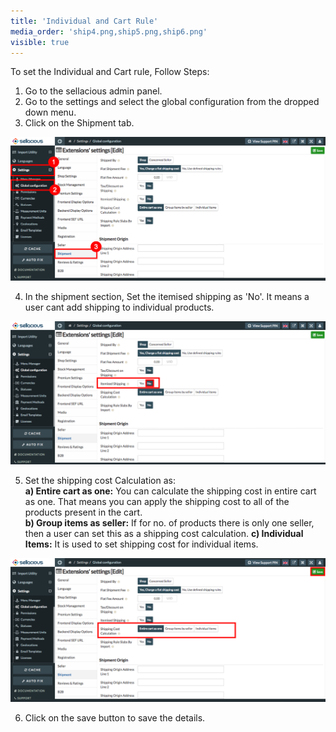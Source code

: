 ```yaml
---
title: 'Individual and Cart Rule'
media_order: 'ship4.png,ship5.png,ship6.png'
visible: true
---
```


To set the Individual and Cart rule, Follow Steps:

1. Go to the sellacious admin panel.
2. Go to the settings and select the global configuration from the dropped down menu.
3. Click on the Shipment tab.

![](ship4.png)

4. In the shipment section, Set the itemised shipping as 'No'. It means a user cant add shipping to individual products. 

![](ship5.png)

5. Set the shipping cost Calculation as: <br>
	**a) Entire cart as one:** You can calculate the shipping cost in entire cart as one. That means you can apply            the shipping cost to all of the products present in the cart.<br>
    **b) Group items as seller:** If for no. of products there is only one seller, then a user can  set this as a 
         shipping cost calculation.
    **c) Individual Items:** It is used to set shipping cost for individual items.
    
![](ship6.png)
    
6. Click on the save button to save the details.  
  
   